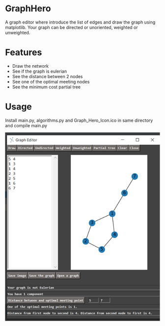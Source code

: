 # GraphHero
A graph editor where introduce the list of edges and draw the graph using matplotlib. Your graph can be directed or unoriented, weighted or unweighted.

# Features
- Draw the network
- See if the graph is eulerian
- See the distance between 2 nodes
- See one of the optimal meeting nodes
- See the minimum cost partial tree

# Usage
Install main.py, algorithms.py and Graph_Hero_Icon.ico in same directory and compile main.py

![plot](./example.png)
